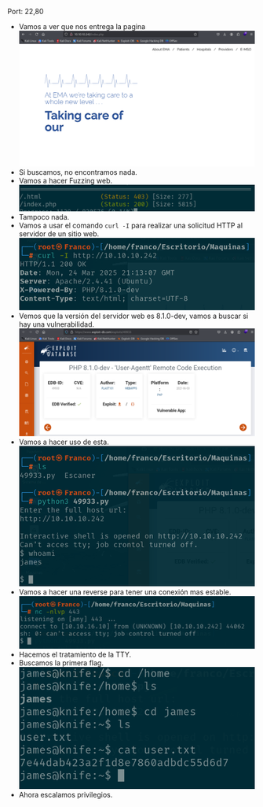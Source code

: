 Port: 22,80

- Vamos a ver que nos entrega la pagina
![](Ciberseguridad/Imagenes/Pasted%20image%2020250324180856.png)
- Si buscamos, no encontramos nada.
- Vamos a hacer Fuzzing web.
![](Ciberseguridad/Imagenes/Pasted%20image%2020250324180943.png)
- Tampoco nada.
- Vamos a usar el comando `curl -I` para realizar una solicitud HTTP al servidor de un sitio web.
![](Ciberseguridad/Imagenes/Pasted%20image%2020250324181316.png)
- Vemos que la versión del servidor web es 8.1.0-dev, vamos a buscar si hay una vulnerabilidad.
![](Ciberseguridad/Imagenes/Pasted%20image%2020250324181356.png)
- Vamos a hacer uso de esta.
![](Ciberseguridad/Imagenes/Pasted%20image%2020250324181549.png)
- Vamos a hacer una reverse para tener una conexión mas estable.
![](Ciberseguridad/Imagenes/Pasted%20image%2020250324181648.png)
- Hacemos el tratamiento de la TTY.
- Buscamos la primera flag.
![](Ciberseguridad/Imagenes/Pasted%20image%2020250324181853.png)
- Ahora escalamos privilegios.